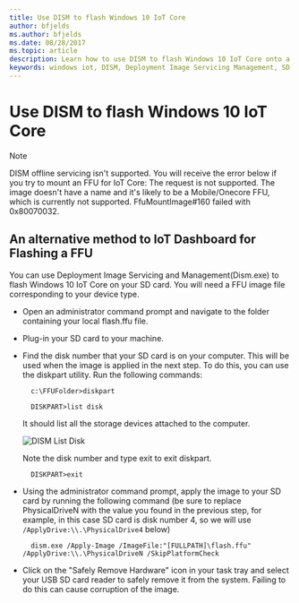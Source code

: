 ```yaml
---
title: Use DISM to flash Windows 10 IoT Core
author: bfjelds
ms.author: bfjelds
ms.date: 08/28/2017
ms.topic: article
description: Learn how to use DISM to flash Windows 10 IoT Core onto a micro SD card.
keywords: windows iot, DISM, Deployment Image Servicing Management, SD card, flash, OS
---
```


# Use DISM to flash Windows 10 IoT Core

> [!NOTE]
> DISM offline servicing isn't supported. You will receive the error below if you try to mount an FFU for IoT Core:
> The request is not supported.
> The image doesn't have a name and it's likely to be a Mobile/Onecore FFU, which is currently not supported.
> FfuMountImage#160 failed with 0x80070032.

## An alternative method to IoT Dashboard for Flashing a FFU

You can use Deployment Image Servicing and Management(Dism.exe) to flash Windows 10 IoT Core on your SD card. You will need a FFU image file corresponding to your device type. 

* Open an administrator command prompt and navigate to the folder containing your local flash.ffu file.

* Plug-in your SD card to your machine. 

* Find the disk number that your SD card is on your computer.  This will be used when the image is applied in the next step.  To do this, you can use the diskpart utility.  Run the following commands:

        c:\FFUFolder>diskpart

        DISKPART>list disk

    It should list all the storage devices attached to the computer. 

    ![DISM List Disk](../media/Dism/DiskpartListDisk.png)

    Note the disk number and type exit to exit diskpart. 

        DISKPART>exit

* Using the administrator command prompt, apply the image to your SD card by running the following command (be sure to replace PhysicalDriveN with the value you found in the previous step, for example, in this case SD card is disk number 4, so we will use  `/ApplyDrive:\\.\PhysicalDrive4` below)

        dism.exe /Apply-Image /ImageFile:"[FULLPATH]\flash.ffu" /ApplyDrive:\\.\PhysicalDriveN /SkipPlatformCheck

* Click on the "Safely Remove Hardware" icon in your task tray and select your USB SD card reader to safely remove it from the system.  Failing to do this can cause corruption of the image.
